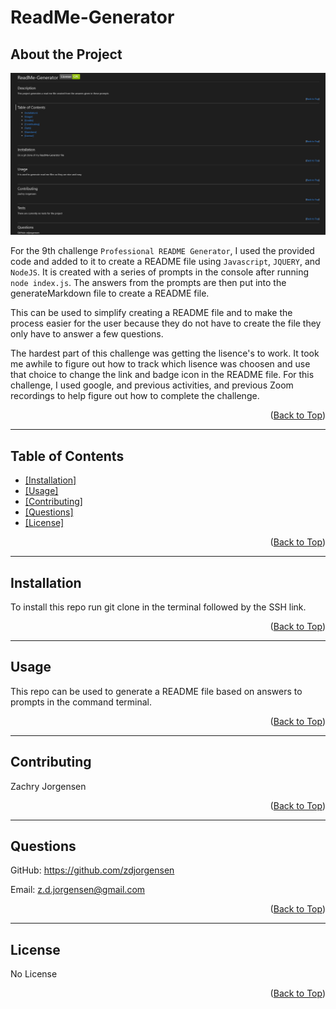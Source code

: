 <div id="top"></div>
  
  #  ReadMe-Generator 

  ## About the Project
  
  <img src="develop/img/Readme-gen-screenshot.png">

  For the 9th challenge `Professional README Generator`, I used the provided code and added to it to create a README file using `Javascript`, `JQUERY`, and `NodeJS`. It is created with a series of prompts in the console after running `node index.js`. The answers from the prompts are then put into the generateMarkdown file to create a README file.

  This can be used to simplify creating a README file and to make the process easier for the user because they do not have to create the file they only have to answer a few questions.

  The hardest part of this challenge was getting the lisence's to work. It took me awhile to figure out how to track which lisence was choosen and use that choice to change the link and badge icon in the README file. For this challenge, I used google, and previous activities, and previous Zoom recordings to help figure out how to complete the challenge.

  <p align="right">(<a href="#top">Back to Top</a>)</p>

  <hr>

  ## Table of Contents
   <ul>
    <li> <a href="#installation"> [Installation]</a> </li>
    <li> <a href="#usage"> [Usage]</a> </li>
    <li> <a href="#contributing"> [Contributing]</a> </li>
    <li> <a href="#questions"> [Questions]</a> </li>
    <li> <a href="#license"> [License]</a> </li>
   </ul>

   <p align="right">(<a href="#top">Back to Top</a>)</p>

  <hr>
  
  <div id="installation"></div>

  ## Installation 
  To install this repo run git clone in the terminal followed by the SSH link.

  <p align="right">(<a href="#top">Back to Top</a>)</p>

  <hr>

  <div id="usage"></div>

  ## Usage
  This repo can be used to generate a README file based on answers to prompts in the command terminal.

  <p align="right">(<a href="#top">Back to Top</a>)</p>

  <hr>

  <div id="contributing"></div>

  ## Contributing
  Zachry Jorgensen

  <p align="right">(<a href="#top">Back to Top</a>)</p>

  <hr>

  <div id="questions"></div>

  ## Questions
  GitHub: https://github.com/zdjorgensen
  
  Email: z.d.jorgensen@gmail.com

  <p align="right">(<a href="#top">Back to Top</a>)</p>

  <hr>

  <div id="license"></div>

  ## License
  No License

  <p align="right">(<a href="#top">Back to Top</a>)</p>
  